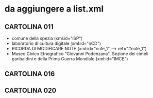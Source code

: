 # da aggiungere a list.xml
## CARTOLINA 011
- comune della spezia (xml:id="lSP")
- laboratorio di cultura digitale (xml:id="oCD")
- RICORDA DI MODIFICARE NOTE (xml:id="note_1" --> ref="#note_1")
- Museo Civico Etnografico "Giovanni Podenzana", Sezione dei cimeli garibaldini e della Prima         Guerra Mondiale (xml:id="lMCE")
## CARTOLINA 016

## CARTOLINA 020